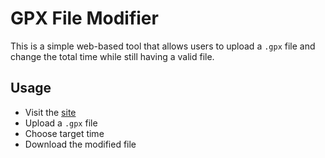 # GPX File Modifier

This is a simple web-based tool that allows users to upload a `.gpx` file and change the total time while still having a valid
file.

## Usage
- Visit the [site](alexander4142.github.io)
- Upload a `.gpx` file
- Choose target time
- Download the modified file
